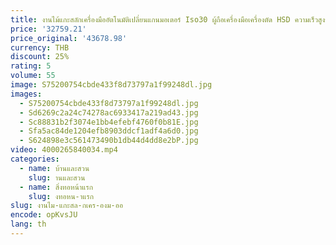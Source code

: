 ```yaml
---
title: งานไม้แกะสลักเครื่องมืออัตโนมัติเปลี่ยนแกนมอเตอร์ Iso30 ผู้ถือเครื่องมือเครื่องตัด HSD ความเร็วสูงระบายความร้อนด้วยอากาศ
price: '32759.21'
price_original: '43678.98'
currency: THB
discount: 25%
rating: 5
volume: 55
image: S75200754cbde433f8d73797a1f99248dl.jpg
images:
  - S75200754cbde433f8d73797a1f99248dl.jpg
  - Sd6269c2a24c74278ac6933417a219ad43.jpg
  - Sc88831b2f3074e1bb4efebf4760f0b81E.jpg
  - Sfa5ac84de1204efb8903ddcf1adf4a6d0.jpg
  - S624898e3c561473490b1db44d4dd8e2bP.jpg
video: 4000265840034.mp4
categories:
  - name: บ้านและสวน
    slug: านและสวน
  - name: สิ่งทอหน้าแรก
    slug: งทอหน-าแรก
slug: งานไม-แกะสล-กเคร-องม-ออ
encode: opKvsJU
lang: th
---
```

  